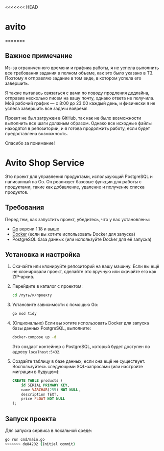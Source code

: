 <<<<<<< HEAD
# avito
=======
## Важное примечание

Из-за ограниченного времени и графика работы, я не успела выполнить все требования задания в полном объеме, как это было указано в ТЗ. Поэтому я отправляю задание в том виде, в котором успела его завершить. 

Я также пыталась связаться с вами по поводу продления дедлайна, отправив несколько писем на вашу почту, однако ответа не получила. Мой рабочий график — с 8:00 до 23:00 каждый день, и физически я не успела завершить все задачи вовремя.

Проект не был загружен в GitHub, так как не было возможности выполнить все шаги должным образом. Однако все исходные файлы находятся в репозитории, и я готова продолжить работу, если будет предоставлена возможность.

Спасибо за понимание!

# Avito Shop Service

Это проект для управления продуктами, использующий PostgreSQL и написанный на Go. Он реализует базовые функции для работы с продуктами, такие как добавление, удаление и получение списка продуктов.

## Требования

Перед тем, как запустить проект, убедитесь, что у вас установлены:

- [Go](https://golang.org/doc/install) версии 1.18 и выше
- [Docker](https://www.docker.com/get-started) (если вы хотите использовать Docker для запуска)
- PostgreSQL база данных (или используйте Docker для её запуска)

## Установка и настройка

1. Скачайте или клонируйте репозиторий на вашу машину. Если вы ещё не клонировали проект, сделайте это вручную или скачайте его как ZIP-архив.

2. Перейдите в каталог с проектом:

    ```bash
    cd /путь/к/проекту
    ```

3. Установите зависимости с помощью Go:

    ```bash
    go mod tidy
    ```

4. (Опционально) Если вы хотите использовать Docker для запуска базы данных PostgreSQL, выполните:

    ```bash
    docker-compose up -d
    ```

    Это создаст контейнер с PostgreSQL, который будет доступен по адресу `localhost:5432`.

5. Создайте таблицу в базе данных, если она ещё не существует. Воспользуйтесь следующими SQL-запросами (или настройте миграции в будущем):

    ```sql
    CREATE TABLE products (
        id SERIAL PRIMARY KEY,
        name VARCHAR(255) NOT NULL,
        description TEXT,
        price FLOAT NOT NULL
    );
    ```

## Запуск проекта

Для запуска сервиса в локальной среде:

```bash
go run cmd/main.go
>>>>>>> de84202 (Initial commit)

